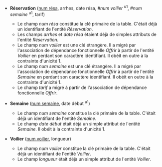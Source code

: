 <!-- Generated by Mocodo 4.0.1 -->

- **Réservation** (<ins>num résa</ins>, arrhes, date résa, _#num voilier_ <sup>u1</sup>, _#num semaine_ <sup>u1</sup>, tarif)
  - Le champ _num résa_ constitue la clé primaire de la table. C'était déjà un identifiant de l'entité _Réservation_.
  - Les champs _arrhes_ et _date résa_ étaient déjà de simples attributs de l'entité _Réservation_.
  - Le champ _num voilier_ est une clé étrangère. Il a migré par l'association de dépendance fonctionnelle _Offrir_ à partir de l'entité _Voilier_ en perdant son caractère identifiant. Il obéit en outre à la contrainte d'unicité 1.
  - Le champ _num semaine_ est une clé étrangère. Il a migré par l'association de dépendance fonctionnelle _Offrir_ à partir de l'entité _Semaine_ en perdant son caractère identifiant. Il obéit en outre à la contrainte d'unicité 1.
  - Le champ _tarif_ a migré à partir de l'association de dépendance fonctionnelle _Offrir_.

- **Semaine** (<ins>num semaine</ins>, date début <sup>u1</sup>)
  - Le champ _num semaine_ constitue la clé primaire de la table. C'était déjà un identifiant de l'entité _Semaine_.
  - Le champ _date début_ était déjà un simple attribut de l'entité _Semaine_. Il obéit à la contrainte d'unicité 1.

- **Voilier** (<ins>num voilier</ins>, longueur)
  - Le champ _num voilier_ constitue la clé primaire de la table. C'était déjà un identifiant de l'entité _Voilier_.
  - Le champ _longueur_ était déjà un simple attribut de l'entité _Voilier_.
